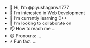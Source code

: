 - 👋 Hi, I’m @piyushagarwal777
- 👀 I’m interested in Web Development
- 🌱 I’m currently learning C++
- 💞️ I’m looking to collaborate on 
- 📫 How to reach me ...
- 😄 Pronouns: ...
- ⚡ Fun fact: ...

<!---
piyushagarwal777/piyushagarwal777 is a ✨ special ✨ repository because its `README.md` (this file) appears on your GitHub profile.
You can click the Preview link to take a look at your changes.
--->
